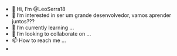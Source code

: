 - 👋 Hi, I’m @LeoSerra18
- 👀 I’m interested in ser um grande desenvolvedor, vamos aprender juntos???
- 🌱 I’m currently learning ...
- 💞️ I’m looking to collaborate on ...
- 📫 How to reach me ...
- 

<!---
LeoSerra18/LeoSerra18 is a ✨ special ✨ repository because its `README.md` (this file) appears on your GitHub profile.
You can click the Preview link to take a look at your changes.
--->
